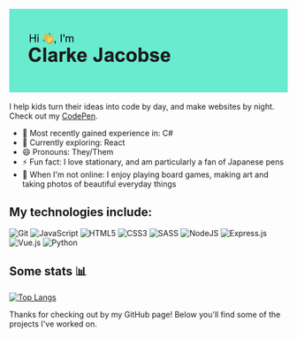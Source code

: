 ![Header](https://github.com/ClarkeCodes/ClarkeCodes/blob/afa6a03db1c0b4a88e1537e8b375be804260533b/header.png)

<!--
**ClarkeCodes/ClarkeCodes** is a ✨ _special_ ✨ repository because its `README.md` (this file) appears on your GitHub profile.

Here are some ideas to get you started:

- 🔭 I’m currently working on ...
- 🌱 I’m currently learning ...
- 💬 Ask me about ...
- 📫 How to reach me: ...
- 😄 Pronouns: ...
- ⚡ Fun fact: ...
-->

I help kids turn their ideas into code by day, and make websites by night. Check out my [CodePen](https://codepen.io/clarkeJ).

- 🔭 Most recently gained experience in: C#
- 🌱 Currently exploring: React
- 😄 Pronouns: They/Them
- ⚡ Fun fact: I love stationary, and am particularly a fan of Japanese pens
- 🎲 When I'm not online: I enjoy playing board games, making art and taking photos of beautiful everyday things


## My technologies include:
![Git](https://img.shields.io/badge/git-%23F05033.svg?style=for-the-badge&logo=git&logoColor=white)
![JavaScript](https://img.shields.io/badge/javascript-%23323330.svg?style=for-the-badge&logo=javascript&logoColor=%23F7DF1E)
![HTML5](https://img.shields.io/badge/html5-%23E34F26.svg?style=for-the-badge&logo=html5&logoColor=white)
![CSS3](https://img.shields.io/badge/css3-%231572B6.svg?style=for-the-badge&logo=css3&logoColor=white)
![SASS](https://img.shields.io/badge/SASS-hotpink.svg?style=for-the-badge&logo=SASS&logoColor=white)
![NodeJS](https://img.shields.io/badge/node.js-6DA55F?style=for-the-badge&logo=node.js&logoColor=white)
![Express.js](https://img.shields.io/badge/express.js-%23404d59.svg?style=for-the-badge&logo=express&logoColor=%2361DAFB)
![Vue.js](https://img.shields.io/badge/vuejs-%2335495e.svg?style=for-the-badge&logo=vuedotjs&logoColor=%234FC08D)
![Python](https://img.shields.io/badge/python-3670A0?style=for-the-badge&logo=python&logoColor=ffdd54)

## Some stats 📊

[![Top Langs](https://github-readme-stats.vercel.app/api/top-langs/?username=clarkecodes&hide=html&layout=compact)](https://github.com/clarkecodes/github-readme-stats)

Thanks for checking out by my GitHub page! Below you'll find some of the projects I've worked on. 

